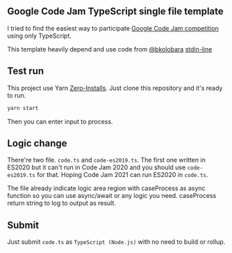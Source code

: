 ## Google Code Jam TypeScript single file template 

I tried to find the easiest way to participate [Google Code Jam competition](https://codingcompetitions.withgoogle.com/codejam)
using only TypeScript.

This template heavily depend and use code from [@bkolobara](https://github.com/bkolobara "bkolobara (Bernard Kolobara) • GitHub") [stdin-line](https://github.com/bkolobara/stdin-line "GitHub - bkolobara/stdin-line: A node.js library for reading lines from standard input (stdin) with support for async/await.")

## Test run

This project use Yarn [Zero-Installs](https://yarnpkg.com/features/zero-installs). Just clone this repository and it's ready to run.

```bash
yarn start
```

Then you can enter input to process.

## Logic change

There're two file. `code.ts` and `code-es2019.ts`. The first one written in ES2020 but it can't run in Code Jam 2020 and you should use `code-es2019.ts` for that. Hoping Code Jam 2021 can run ES2020 in `code.ts`.

The file already indicate logic area region with caseProcess as async function so you can use async/await or any logic you need. caseProcess return string to log to output as result.

## Submit

Just submit `code.ts` as `TypeScript (Node.js)` with no need to build or rollup.
